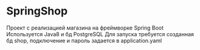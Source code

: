 # SpringShop
Проект с реализацией магазина на фреймворке Spring Boot
Используется Java8 и бд PostgreSQL
Для запуска требуется созданная бд shop, подключение и пароль задается в application.yaml
